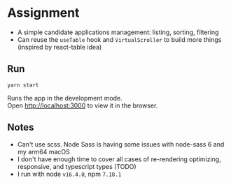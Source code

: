 # Assignment

- A simple candidate applications management: listing, sorting, filtering
- Can reuse the `useTable` hook and `VirtualScroller` to build more things (inspired by react-table idea)

## Run

`yarn start`

Runs the app in the development mode.\
Open [http://localhost:3000](http://localhost:3000) to view it in the browser.

## Notes
- Can't use scss. Node Sass is having some issues with node-sass 6 and my arm64 macOS
- I don't have enough time to cover all cases of re-rendering optimizing, responsive, and typescript types (TODO)
- I run with node `v16.4.0`, npm `7.18.1`